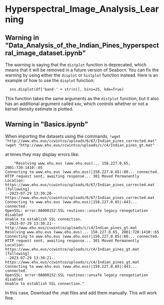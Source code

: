 # Hyperspectral_Image_Analysis_Learning



## Warning in "Data_Analysis_of_the_Indian_Pines_hyperspectral_image_dataset.ipynb"
  The warning is saying that the `distplot` function is deprecated, which means that it will be removed in a future version of Seaborn. You can fix the warning by using either the `displot` or `histplot` function instead. Here is an example of how to use the `displot` function:

      sns.displot(df['band-' + str(n)], bins=25, kde=True)
  
  This function takes the same arguments as the `distplot` function, but it also has an additional argument called `kde`, which controls whether or not a kernel density estimate is plotted.




## Warning in "Basics.ipynb"
  When importing the datasets using the commands,
      ```
      !wget "http://www.ehu.eus/ccwintco/uploads/6/67/Indian_pines_corrected.mat"
      ```
      ```
      !wget "http://www.ehu.eus/ccwintco/uploads/c/c4/Indian_pines_gt.mat"
      ```
      
  at times they may display errors like:
  ```
      "Resolving www.ehu.eus (www.ehu.eus)... 158.227.0.65, 2001:720:1410::65
Connecting to www.ehu.eus (www.ehu.eus)|158.227.0.65|:80... connected.
HTTP request sent, awaiting response... 301 Moved Permanently
Location: https://www.ehu.eus/ccwintco/uploads/6/67/Indian_pines_corrected.mat [following]
--2023-07-29 13:30:20--  https://www.ehu.eus/ccwintco/uploads/6/67/Indian_pines_corrected.mat
Connecting to www.ehu.eus (www.ehu.eus)|158.227.0.65|:443... connected.
OpenSSL: error:0A000152:SSL routines::unsafe legacy renegotiation disabled
Unable to establish SSL connection.
--2023-07-29 13:30:21--  http://www.ehu.eus/ccwintco/uploads/c/c4/Indian_pines_gt.mat
Resolving www.ehu.eus (www.ehu.eus)... 158.227.0.65, 2001:720:1410::65
Connecting to www.ehu.eus (www.ehu.eus)|158.227.0.65|:80... connected.
HTTP request sent, awaiting response... 301 Moved Permanently
Location: https://www.ehu.eus/ccwintco/uploads/c/c4/Indian_pines_gt.mat [following]
--2023-07-29 13:30:21--  https://www.ehu.eus/ccwintco/uploads/c/c4/Indian_pines_gt.mat
Connecting to www.ehu.eus (www.ehu.eus)|158.227.0.65|:443... connected.
OpenSSL: error:0A000152:SSL routines::unsafe legacy renegotiation disabled
Unable to establish SSL connection."
```

In this case, Download the .mat files and add them manually. This will work fine.
